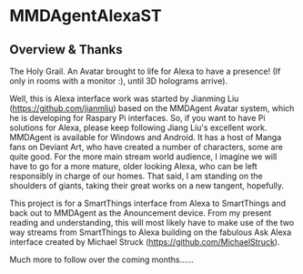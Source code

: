 # MMDAgentAlexaST

## Overview & Thanks

The Holy Grail. An Avatar brought to life for Alexa to have a presence! (If only in rooms with a monitor :), until 3D holograms arrive).

Well, this is Alexa interface work was started by Jianming Liu (https://github.com/jianmliu) based on the MMDAgent Avatar system, which he is developing for Raspary Pi interfaces. So, if you want to have Pi solutions for Alexa, please keep following Jiang Liu's excellent work. MMDAgent is available for Windows and Android. It has a host of Manga fans on Deviant Art, who have created a number of characters, some are quite good. For the more main stream world audience, I imagine we will have to go for a more mature, older looking Alexa, who can be left responsibly in charge of our homes. That said, I am standing on the shoulders of giants, taking their great works on a new tangent, hopefully.

This project is for a SmartThings interface from Alexa to SmartThings and back out to MMDAgent as the Anouncement device. From my present reading and understanding, this will most likely have to make use of the two way streams from SmartThings to Alexa building on the fabulous Ask Alexa interface created by Michael Struck (https://github.com/MichaelStruck).

Much more to follow over the coming months......

